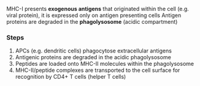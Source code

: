 MHC-I presents **exogenous antigens** that originated within the cell (e.g. viral protein), it is expressed only on antigen presenting cells
Antigen proteins are degraded in the **phagolysosome** (acidic compartment)

### Steps
1. APCs (e.g. dendritic cells) phagocytose extracellular antigens
2. Antigenic proteins are degraded in the acidic phagolysosome
3. Peptides are loaded onto MHC-II molecules within the phagolysosome
4. MHC-II/peptide complexes are transported to the cell surface for recognition by CD4+ T cells (helper T cells)